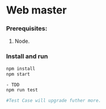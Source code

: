 # Web master

### Prerequisites:

1. Node.

### Install and run

```bash
npm install
npm start

- TDD
npm run test

#Test Case will upgrade futher more.
```


